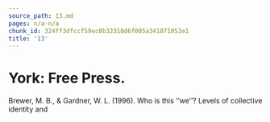 ```yaml
---
source_path: 13.md
pages: n/a-n/a
chunk_id: 324ff3dfccf59ec0b32318d6f005a341071053e1
title: '13'
---
```

# York: Free Press.

Brewer, M. B., & Gardner, W. L. (1996). Who is this ‘‘we’’? Levels of collective identity and
